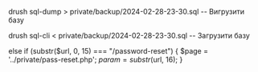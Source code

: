 
drush sql-dump > private/backup/2024-02-28-23-30.sql -- Вигрузити базу



drush sql-cli < private/backup/2024-02-28-23-30.sql  -- Загрузити базу




else if (substr($url, 0, 15) === "/password-reset") {
$page = '../private/pass-reset.php';
$param = substr($url, 16);
}
